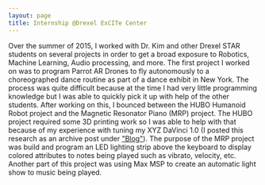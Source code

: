 ```yaml
---
layout: page
title: Internship @Drexel ExCITe Center
---
```


Over the summer of 2015, I worked with Dr. Kim and other Drexel STAR students on several projects in order to get a broad exposure to Robotics, Machine Learning, Audio processing, and more. The first project I worked on was to program Parrot AR Drones to fly autonomously to a choreographed dance routine as part of a dance exhibit in New York. The process was quite difficult because at the time I had very little programming knowledge but I was able to quickly pick it up with help of the other students. After working on this, I bounced between the HUBO Humanoid Robot project and the Magnetic Resonator Piano (MRP) project. The HUBO project required some 3D printing work so I was able to help with that because of my experience with tuning my XYZ DaVinci 1.0 (I posted this research as an archive post under ["Blog"](http://ash.bhimasani.com/)). The purpose of the MRP project was build and program an LED lighting strip above the keyboard to display colored attributes to notes being played such as vibrato, velocity, etc. Another part of this project was using Max MSP to create an automatic light show to music being played.    
